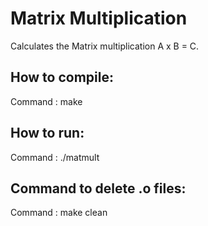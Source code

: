 # Matrix Multiplication
Calculates the Matrix multiplication A x B = C.

## How to compile:
Command : make

## How to run:
Command : ./matmult

## Command to delete .o files:
Command : make clean

